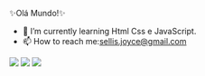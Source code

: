  ✨Olá Mundo!✨ 
 
- 🌱 I’m currently learning Html Css e JavaScript.
- 📫 How to reach me:sellis.joyce@gmail.com

<div>
   <a href = "mailto:sellis.joyce@gmail.com"><img src="https://img.shields.io/badge/-Gmail-%23333?style=for-the-badge&logo=gmail&logoColor=white" target="_blank"></a>
   <a href="www.linkedin.com/in/joycepicelifrontend" target="_blank"><img src="https://img.shields.io/badge/-LinkedIn-%230077B5?style=for-the-badge&logo=linkedin&logoColor=white" target="_blank"></a>
   <a href="www.instagran.com/@joyce.sellis" target="_blank"><img src="https://img.shields.io/badge/-Instagram-%23E4405F?style=for-the-badge&logo=instagram&logoColor=white" target="_blank"></a> 
</div> 



